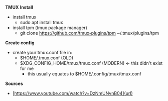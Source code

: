**TMUX**
**Install**
- install tmux
  - sudo apt install tmux
- install tpm (tmux package manager)
  - git clone https://github.com/tmux-plugins/tpm ~/.tmux/plugins/tpm

**Create config**
- create your tmux.conf file in:
  - $HOME/.tmux.conf (OLD)
  - $XDG_CONFIG_HOME/tmux/tmux.conf (MODERN) <- this didn't exist for me
    - this usually equates to $HOME/.config/tmux/tmux.conf

**Sources**
- [https://www.youtube.com/watch?v=DzNmUNvnB04](url)
